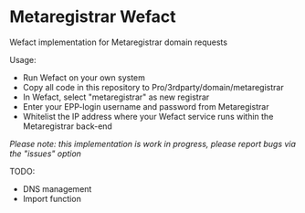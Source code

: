 # Metaregistrar Wefact
Wefact implementation for Metaregistrar domain requests

Usage: 
- Run Wefact on your own system
- Copy all code in this repository to Pro/3rdparty/domain/metaregistrar
- In Wefact, select "metaregistrar" as new registrar
- Enter your EPP-login username and password from Metaregistrar
- Whitelist the IP address where your Wefact service runs within the Metaregistrar back-end

_Please note: this implementation is work in progress, please report bugs via the "issues" option_

TODO:
- DNS management
- Import function
